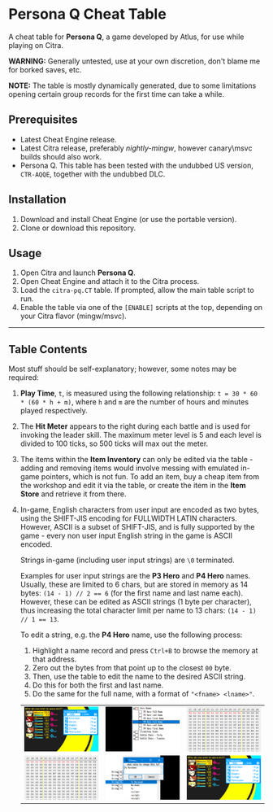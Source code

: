 
# Persona Q Cheat Table

A cheat table for __Persona Q__, a game developed by Atlus, for use while playing on Citra.

__WARNING:__ Generally untested, use at your own discretion, don't blame me for borked saves, etc.

__NOTE:__ The table is mostly dynamically generated, due to some limitations opening certain group records for the first time can take a while.

## Prerequisites

* Latest Cheat Engine release.
* Latest Citra release, preferably _nightly-mingw_, however canary\msvc builds should also work.
* Persona Q. This table has been tested with the undubbed US version, `CTR-AQQE`, together with the undubbed DLC.

## Installation

1. Download and install Cheat Engine (or use the portable version).
2. Clone or download this repository.

## Usage

1. Open Citra and launch __Persona Q__.
2. Open Cheat Engine and attach it to the Citra process.
3. Load the `citra-pq.CT` table. If prompted, allow the main table script to run.
4. Enable the table via one of the `[ENABLE]` scripts at the top, depending on your Citra flavor (mingw/msvc).

---

## Table Contents

Most stuff should be self-explanatory; however, some notes may be required:

1. __Play Time__, `t`, is measured using the following relationship: `t = 30 * 60 * (60 * h + m)`, where `h` and `m` are the number of hours and minutes played respectively.

2. The __Hit Meter__ appears to the right during each battle and is used for invoking the leader skill. The maximum meter level is 5 and each level is divided to 100 ticks, so 500 ticks will max out the meter.

3. The items within the __Item Inventory__ can only be edited via the table - adding and removing items would involve messing with emulated in-game pointers, which is not fun. To add an item, buy a cheap item from the workshop and edit it via the table, or create the item in the __Item Store__ and retrieve it from there.

4. In-game, English characters from user input are encoded as two bytes, using the SHIFT-JIS encoding for FULLWIDTH LATIN characters. However, ASCII is a subset of SHIFT-JIS, and is fully supported by the game - every non user input English string in the game is ASCII encoded.

   Strings in-game (including user input strings) are `\0` terminated.

   Examples for user input strings are the __P3 Hero__ and __P4 Hero__ names. Usually, these are limited to 6 chars, but are stored in memory as 14 bytes: `(14 - 1) // 2 == 6` (for the first name and last name each). However, these can be edited as ASCII strings (1 byte per character), thus increasing the total character limit per name to 13 chars: `(14 - 1) // 1 == 13`.

   To edit a string, e.g. the __P4 Hero__ name, use the following process:

   1. Highlight a name record and press `Ctrl+B` to browse the memory at that address.
   2. Zero out the bytes from that point up to the closest `00` byte.
   3. Then, use the table to edit the name to the desired ASCII string.
   4. Do this for both the first and last name.
   5. Do the same for the full name, with a format of `"<fname> <lname>"`.

   |                      |                      |                      |
   |:--------------------:|:--------------------:|:--------------------:|
   | ![n0](img/name0.png) | ![n1](img/name1.png) | ![n2](img/name2.png) |
   | ![n3](img/name3.png) | ![n4](img/name4.png) | ![n5](img/name5.png) |
